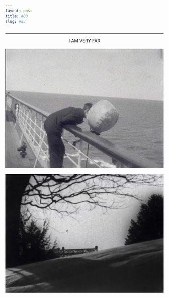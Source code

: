```yaml
---
layout: post
title: #83
slug: #83
---
```

---
<p class="description" style="text-align: center;">
  I AM VERY FAR
  <br>
  <br>
<img src="/assets/danilo-luna-fotos-de-familia-01.jpg" />
  <br>
  <br>
<img src="/assets/danilo-luna-fotos-de-familia-02.jpg" />
  <br>
  <br>
